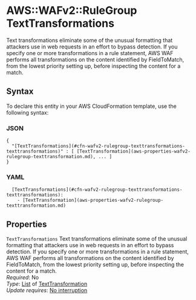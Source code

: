 # AWS::WAFv2::RuleGroup TextTransformations<a name="aws-properties-wafv2-rulegroup-texttransformations"></a>

Text transformations eliminate some of the unusual formatting that attackers use in web requests in an effort to bypass detection\. If you specify one or more transformations in a rule statement, AWS WAF performs all transformations on the content identified by FieldToMatch, from the lowest priority setting up, before inspecting the content for a match\. 

## Syntax<a name="aws-properties-wafv2-rulegroup-texttransformations-syntax"></a>

To declare this entity in your AWS CloudFormation template, use the following syntax:

### JSON<a name="aws-properties-wafv2-rulegroup-texttransformations-syntax.json"></a>

```
{
  "[TextTransformations](#cfn-wafv2-rulegroup-texttransformations-texttransformations)" : [ [TextTransformation](aws-properties-wafv2-rulegroup-texttransformation.md), ... ]
}
```

### YAML<a name="aws-properties-wafv2-rulegroup-texttransformations-syntax.yaml"></a>

```
  [TextTransformations](#cfn-wafv2-rulegroup-texttransformations-texttransformations): 
    - [TextTransformation](aws-properties-wafv2-rulegroup-texttransformation.md)
```

## Properties<a name="aws-properties-wafv2-rulegroup-texttransformations-properties"></a>

`TextTransformations`  <a name="cfn-wafv2-rulegroup-texttransformations-texttransformations"></a>
Text transformations eliminate some of the unusual formatting that attackers use in web requests in an effort to bypass detection\. If you specify one or more transformations in a rule statement, AWS WAF performs all transformations on the content identified by FieldToMatch, from the lowest priority setting up, before inspecting the content for a match\.   
*Required*: No  
*Type*: [List](#aws-properties-wafv2-rulegroup-texttransformations) of [TextTransformation](aws-properties-wafv2-rulegroup-texttransformation.md)  
*Update requires*: [No interruption](https://docs.aws.amazon.com/AWSCloudFormation/latest/UserGuide/using-cfn-updating-stacks-update-behaviors.html#update-no-interrupt)